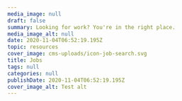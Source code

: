 ```yaml
---
media_image: null
draft: false
summary: Looking for work? You're in the right place.
media_image_alt: null
date: 2020-11-04T06:52:19.195Z
topic: resources
cover_image: cms-uploads/icon-job-search.svg
title: Jobs
tags: null
categories: null
publishDate: 2020-11-04T06:52:19.195Z
cover_image_alt: Test alt
---
```

<!-- This text will never be seen -->